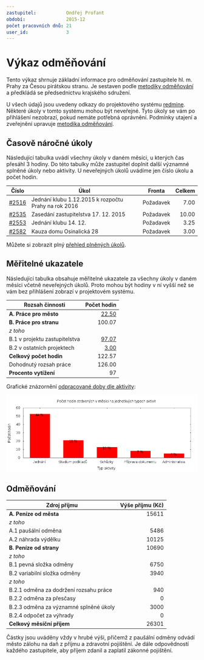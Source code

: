 ```yaml
---
zastupitel:           Ondřej Profant
období:               2015-12
počet pracovních dnů: 21
user_id:              3
---
```

Výkaz odměňování
================

Tento výkaz shrnuje základní informace pro odměňování zastupitele hl. m. Prahy
za Česou pirátskou stranu. Je sestaven podle [metodiky odměňování][metodika]
a předkládá se předsednictvu krajského sdružení.

U všech údajů jsou uvedeny odkazy do projektového systému 
[redmine](https://redmine.pirati.cz). Některé úkoly v tomto systému mohou být 
neveřejné. Tyto úkoly se vám po přihlášení nezobrazí, pokud nemáte potřebná 
oprávnění. Podmínky utajení a zveřejnění upravuje 
[metodika odměňování][metodika]. 

Časově náročné úkoly
----------------------

Následující tabulka uvádí všechny úkoly v daném měsíci, u kterých čas přesáhl
3 hodiny. Do této tabulky může zastupitel doplnit další významné splněné úkoly
nebo aktivity. U neveřejných úkolů uvádíme jen číslo úkolu a počet hodin.

Číslo                                           |   Úkol                                                  |  ﻿Fronta     |  Celkem
------------------------------------------------|---------------------------------------------------------|--------------|-------:
[#2516](https://redmine.pirati.cz/issues/2516)  |   Jednání klubu 1.12.2015 k rozpočtu Prahy na rok 2016  |  Požadavek   |  7.00  
[#2535](https://redmine.pirati.cz/issues/2535)  |   Zasedání zastupitelstva 17. 12. 2015                  |  Požadavek   |  10.00 
[#2553](https://redmine.pirati.cz/issues/2553)  |   Jednání klubu 14. 12.                                 |  Požadavek   |  3.25  
[#2582](https://redmine.pirati.cz/issues/2582)  |   Kauza domu Osinalická 28                              |  Požadavek   |  3.00  

Můžete si zobrazit plný [přehled plněných úkolů][tasklist].

Měřitelné ukazatele
-------------------

Následující tabulka obsahuje měřitelné ukazatele za všechny úkoly v daném měsíci
včetně neveřejných úkolů. Proto mohou být hodiny v ní vyšší než se vám bez 
přihlášení zobrazí v projektovém systému.

Rozsah činnosti                        | Počet hodin
--------------                         | ----------:
**A. Práce pro město**                 | [22.50][linktocityhours]
**B. Práce pro stranu**                | 100.07
*z toho*                               |
B.1 v projektu zastupitelstva          | [97.07][linktohomehours]
B.2 v ostatních projektech             | [3.00][linktootherhours]
**Celkový počet hodin**                | 122.57
Dohodnutý rozsah práce                 | 126.00
**Procento vytížení**                  | 97

Grafické znázornění [odpracované doby dle aktivity][activitylist]:

![Aktivity v měsíci](aktivity.png)




Odměňování
----------

Zdroj příjmu                           | Výše příjmu (Kč)
-----------------                      | --------------:
**A. Peníze od města**                 | 15611
*z toho*                               |
A.1 paušální odměna                    | 5486
A.2 náhrada výdělku                    | 10125
**B. Peníze od strany**                | 10690
*z toho*                               |
B.1 pevná složka odměny                | 6750
B.2 variabilní složka odměny           | 3940
*z toho*                               |
B.2.1 odměna za dodržení rozsahu práce | 940
B.2.2 odměna za přesčasy               | 0
B.2.3 odměna za významné splněné úkoly | 3000
B.2.4 odpočet za výhrady               | 0
**Celkový měsíční příjem**             | 26301

Částky jsou uváděny vždy v hrubé výši, přičemž z paušální odměny odvádí město zálohu na daň z příjmu a zdravotní pojištění. Je dále odpovědností každého zastupitele, aby příjem zdanil a zaplatil zákonné pojištění.

[metodika]: https://redmine.pirati.cz/projects/praha/wiki/Odm%C4%9B%C5%88ov%C3%A1n%C3%AD_zastupitel%C5%AF
[tasklist]: https://redmine.pirati.cz/projects/praha/time_entries/report?f[]=spent_on&f[]=user_id&op[user_id]==&f[]=cf_16&op[cf_16]=!*&f[]=&columns=month&criteria[]=issue&op[spent_on]=><&op[user_id]==&utf8=✓&v[spent_on][]=2015-12-01&v[spent_on][]=2015-12-31&v[user_id][]=3
[linktocityhours]: https://redmine.pirati.cz/projects/praha/time_entries?f[]=spent_on&f[]=user_id&f[]=cf_16&f[]=&op[cf_16]=*&op[spent_on]=><&op[user_id]==&utf8=✓&v[spent_on][]=2015-12-01&v[spent_on][]=2015-12-31&v[user_id][]=3
[linktohomehours]: https://redmine.pirati.cz/projects/praha/time_entries?f[]=spent_on&f[]=user_id&f[]=cf_16&f[]=&op[cf_16]=!*&op[spent_on]=><&op[user_id]==&utf8=✓&v[spent_on][]=2015-12-01&v[spent_on][]=2015-12-31&v[user_id][]=3
[linktootherhours]: https://redmine.pirati.cz/time_entries/report?f[]=spent_on&f[]=cf_16&op[cf_16]=%3D&v[cf_16][]=strana&f[]=project_id&op[project_id]=!&v[project_id][]=15&f[]=&columns=month&criteria[]=user&op[spent_on]=><&op[user_id]==&utf8=✓&v[spent_on][]=2015-12-01&v[spent_on][]=2015-12-31&v[user_id][]=3
[activitylist]: https://redmine.pirati.cz/projects/praha/time_entries/report?columns=month&criteria[]=activity&f[]=spent_on&f[]=user_id&f[]=&op[spent_on]=><&op[user_id]==&utf8=✓&v[spent_on][]=2015-12-01&v[spent_on][]=2015-12-31&v[user_id][]=3
